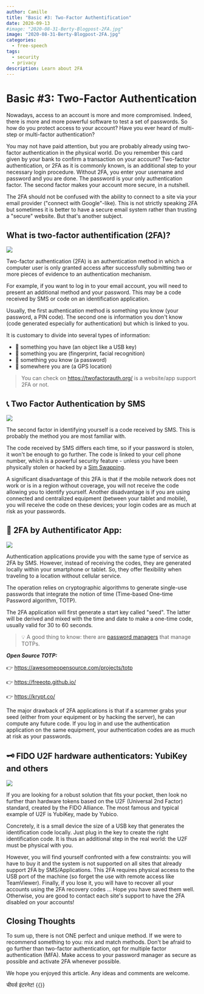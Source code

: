 ```yaml
---
author: Camille
title: "Basic #3: Two-Factor Authentification"
date: 2020-09-13
#image: "2020-08-31-Berty-Blogpost-2FA.jpg"
image: "2020-08-31-Berty-Blogpost-2FA.jpg"
categories:
  - free-speech
tags:
  - security
  - privacy
description: Learn about 2FA
---
```


# Basic #3: Two-Factor Authentication


Nowadays, access to an account is more and more compromised. Indeed, there is more and more powerful software to test a set of passwords. So how do you protect access to your account? Have you ever heard of multi-step or multi-factor authentication?

You may not have paid attention, but you are probably already using two-factor authentication in the physical world. Do you remember this card given by your bank to confirm a transaction on your account? Two-factor authentication, or 2FA as it is commonly known, is an additional step to your necessary login procedure. Without 2FA, you enter your username and password and you are done. The password is your only authentication factor. The second factor makes your account more secure, in a nutshell.

The 2FA should not be confused with the ability to connect to a site via your email provider ("connect with Google"-like). This is not strictly speaking 2FA but sometimes it is better to have a secure email system rather than trusting a "secure" website. But that's another subject.

## What is two-factor authentification (2FA)?

![](https://i.imgur.com/MJUVRuw.jpg)

Two-factor authentication (2FA) is an authentication method in which a computer user is only granted access after successfully submitting two or more pieces of evidence to an authentication mechanism.

For example, if you want to log in to your email account, you will need to present an additional method and your password. This may be a code received by SMS or code on an identification application.

Usually, the first authentication method is something you know (your password, a PIN code). The second one is information you don't know (code generated especially for authentication) but which is linked to you.

It is customary to divide into several types of information:
- 🔑 something you have (an object like a USB key)
- 🐾 something you are (fingerprint, facial recognition)
- 🧠 something you know (a password)
- 📍 somewhere you are (a GPS location)


> You can check on https://twofactorauth.org/ is a website/app support 2FA or not.

## 📞 Two Factor Authentication by SMS

![](https://i.imgur.com/uuqGxCp.jpg)


The second factor in identifying yourself is a code received by SMS. This is probably the method you are most familiar with.

The code received by SMS differs each time, so if your password is stolen, it won't be enough to go further. The code is linked to your cell phone number, which is a powerful security feature - unless you have been physically stolen or hacked by a [Sim Swapping](https://berty.tech/blog/sim-swapping/).

A significant disadvantage of this 2FA is that if the mobile network does not work or is in a region without coverage, you will not receive the code allowing you to identify yourself. Another disadvantage is if you are using connected and centralized equipment (between your tablet and mobile), you will receive the code on these devices; your login codes are as much at risk as your passwords.


## 📱 2FA by Authentificator App:

![](https://i.imgur.com/YuRNDY0.jpg)


Authentication applications provide you with the same type of service as 2FA by SMS. However, instead of receiving the codes, they are generated locally within your smartphone or tablet. So, they offer flexibility when traveling to a location without cellular service.

The operation relies on cryptographic algorithms to generate single-use passwords that integrate the notion of time (Time-based One-time Password algorithm, TOTP).

The 2FA application will first generate a start key called "seed". The latter will be derived and mixed with the time and date to make a one-time code, usually valid for 30 to 60 seconds.

> 💡 A good thing to know: there are [password managers](https://berty.tech/blog/best-password-manager/) that manage TOTPs.

***Open Source TOTP:***

👉 https://awesomeopensource.com/projects/totp

👉 https://freeotp.github.io/

👉 https://krypt.co/

The major drawback of 2FA applications is that if a scammer grabs your seed (either from your equipment or by hacking the server), he can compute any future code. If you log in and use the authentication application on the same equipment, your authentication codes are as much at risk as your passwords.


## 🗝️ FIDO U2F hardware authenticators: YubiKey and others

![](https://i.imgur.com/ZzJa77a.png)


If you are looking for a robust solution that fits your pocket, then look no further than hardware tokens based on the U2F (Universal 2nd Factor) standard, created by the FIDO Alliance. The most famous and typical example of U2F is YubiKey, made by Yubico.

Concretely, it is a small device the size of a USB key that generates the identification code locally. Just plug in the key to create the right identification code. It is thus an additional step in the real world: the U2F must be physical with you.

However, you will find yourself confronted with a few constraints: you will have to buy it and the system is not supported on all sites that already support 2FA by SMS/Applications. This 2FA requires physical access to the USB port of the machine (so forget the use with remote access like TeamViewer). Finally, if you lose it, you will have to recover all your accounts using the 2FA recovery codes ... Hope you have saved them well. Otherwise, you are good to contact each site's support to have the 2FA disabled on your accounts!


## Closing Thoughts

To sum up, there is not ONE perfect and unique method. If we were to recommend something to you: mix and match methods. Don't be afraid to go further than two-factor authentication, opt for multiple factor authentication (MFA). Make access to your password manager as secure as possible and activate 2FA whenever possible.

We hope you enjoyed this article. Any ideas and comments are welcome.

चीयर्स इंटरनेट!
{{<tweet id="1291024965630939136">}}

